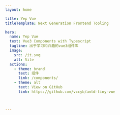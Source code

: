 ```yaml
---
layout: home

title: Yep Vue
titleTemplate: Next Generation Frontend Tooling

hero:
  name: Yep Vue
  text: Vue3 Components with Typescript
  tagline: 出于学习和兴趣的vue3组件库
  image:
    src: /it.svg
    alt: Vite
  actions:
    - theme: brand
      text: 组件
      link: /components/
    - theme: alt
      text: View on GitHub
      link: https://github.com/vccyb/antd-tiny-vue



---
```

